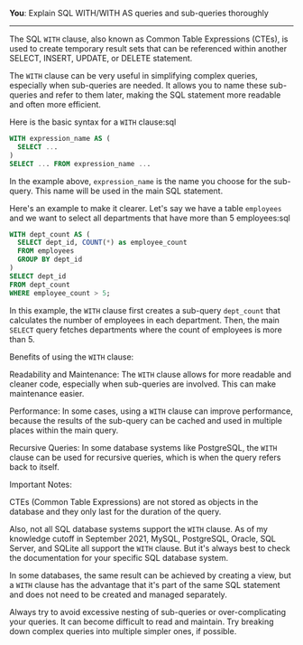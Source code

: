 **You**: Explain SQL WITH/WITH AS queries and sub-queries thoroughly

------ 

The SQL ```WITH``` clause, also known as Common Table Expressions (CTEs), is used to create temporary result sets that can be referenced within another SELECT, INSERT, UPDATE, or DELETE statement.

The ```WITH``` clause can be very useful in simplifying complex queries, especially when sub-queries are needed. It allows you to name these sub-queries and refer to them later, making the SQL statement more readable and often more efficient.

Here is the basic syntax for a ```WITH``` clause:sql
```sql
WITH expression_name AS (
  SELECT ...
)
SELECT ... FROM expression_name ...
```

In the example above, ```expression_name``` is the name you choose for the sub-query. This name will be used in the main SQL statement.

Here's an example to make it clearer. Let's say we have a table ```employees``` and we want to select all departments that have more than 5 employees:sql
```sql
WITH dept_count AS (
  SELECT dept_id, COUNT(*) as employee_count
  FROM employees
  GROUP BY dept_id
)
SELECT dept_id
FROM dept_count
WHERE employee_count > 5;
```

In this example, the ```WITH``` clause first creates a sub-query ```dept_count``` that calculates the number of employees in each department. Then, the main ```SELECT``` query fetches departments where the count of employees is more than 5.

Benefits of using the ```WITH``` clause:

Readability and Maintenance: The ```WITH``` clause allows for more readable and cleaner code, especially when sub-queries are involved. This can make maintenance easier.

Performance: In some cases, using a ```WITH``` clause can improve performance, because the results of the sub-query can be cached and used in multiple places within the main query.

Recursive Queries: In some database systems like PostgreSQL, the ```WITH``` clause can be used for recursive queries, which is when the query refers back to itself.

Important Notes:

CTEs (Common Table Expressions) are not stored as objects in the database and they only last for the duration of the query.

Also, not all SQL database systems support the ```WITH``` clause. As of my knowledge cutoff in September 2021, MySQL, PostgreSQL, Oracle, SQL Server, and SQLite all support the ```WITH``` clause. But it's always best to check the documentation for your specific SQL database system.

In some databases, the same result can be achieved by creating a view, but a ```WITH``` clause has the advantage that it's part of the same SQL statement and does not need to be created and managed separately.

Always try to avoid excessive nesting of sub-queries or over-complicating your queries. It can become difficult to read and maintain. Try breaking down complex queries into multiple simpler ones, if possible.

